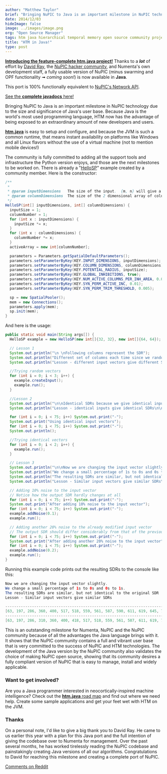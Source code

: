 ```yaml
---
author: "Matthew Taylor"
brief: "Bringing NuPIC to Java is an important milestone in NuPIC technology due to the size and significance of Java's user base. Because Java is the world's most used programming language, HTM now has the advantage"
date: 2014/12/03
hideImage: false
image: ../images/image.png
org: "Open Source Manager"
tags: htm java hierarchical temporal memory open source community project
title: "HTM in Java!"
type: post
---
```


**[Introducing the feature-complete htm.java project!](https://github.com/numenta/htm.java)**
Thanks to a _**lot**_ of effort by [David Ray](https://github.com/cogmission),
the [NuPIC hacker community](/community/), and Numenta's own development staff,
a fully usable version of NuPIC (minus swarming and OPF functionality ➟ _coming
soon!_) is now available in **Java**.

This port is 100% functionally equivalent to
[NuPIC's Network API](https://numenta.github.io/nupic/guides/network.html).

[See the **complete javadocs** here!](http://numenta.org/docs/htm.java/)

Bringing NuPIC to Java is an important milestone in NuPIC technology due to the
size and significance of Java's user base. Because Java is the world's most used
programming language, HTM now has the advantage of being exposed to an
extraordinary amount of new developers and users.

**[htm.java](https://github.com/numenta/htm.java)** is easy to setup and
configure, and because the JVM is such a common runtime, that means instant
availability on platforms like Windows and all Linux flavors without the use of
a virtual machine (not to mention mobile devices!)

The community is fully committed to adding all the support tools and
infrastructure the Python version enjoys, and those are the next milestones to
be worked on. There is already a
"[HelloSP](https://github.com/numenta/htm.java-examples/blob/master/src/main/java/org/numenta/nupic/examples/sp)"
example created by a community member. Here is the constructor:

```java
/**
 *
 * @param inputDimensions   The size of the input.  {m, n} will give a size of m x n
 * @param columnDimensions  The size of the 2 dimensional array of columns
 */
HelloSP(int[] inputDimensions, int[] columnDimensions) {
  inputSize = 1;
  columnNumber = 1;
  for (int x : inputDimensions) {
    inputSize *= x;
  }
  for (int x : columnDimensions) {
    columnNumber *= x;
  }
  activeArray = new int[columnNumber];

  parameters = Parameters.getSpatialDefaultParameters();
  parameters.setParameterByKey(KEY.INPUT_DIMENSIONS, inputDimensions);
  parameters.setParameterByKey(KEY.COLUMN_DIMENSIONS, columnDimensions);
  parameters.setParameterByKey(KEY.POTENTIAL_RADIUS, inputSize);
  parameters.setParameterByKey(KEY.GLOBAL_INHIBITIONS, true);
  parameters.setParameterByKey(KEY.NUM_ACTIVE_COLUMNS_PER_INH_AREA, 0.02*columnNumber);
  parameters.setParameterByKey(KEY.SYN_PERM_ACTIVE_INC, 0.01);
  parameters.setParameterByKey(KEY.SYN_PERM_TRIM_THRESHOLD, 0.005);

  sp = new SpatialPooler();
  mem = new Connections();
  parameters.apply(mem);
  sp.init(mem);
}
```


And here is the usage:

```java
public static void main(String args[]) {
  HelloSP example = new HelloSP(new int[]{32, 32}, new int[]{64, 64});

  // Lesson 1
  System.out.println("\n \nFollowing columns represent the SDR");
  System.out.println("Different set of columns each time since we randomize the input");
  System.out.println("Lesson - different input vectors give different SDRs\n\n");

  //Trying random vectors
  for (int i = 0; i < 3; i++) {
    example.createInput();
    example.run();
  }

  //Lesson 2
  System.out.println("\n\nIdentical SDRs because we give identical inputs");
  System.out.println("Lesson - identical inputs give identical SDRs\n\n");

  for (int i = 0; i < 75; i++) System.out.print("-");
  System.out.print("Using identical input vectors");
  for (int i = 0; i < 75; i++) System.out.print("-");
  System.out.println();

  //Trying identical vectors
  for (int i = 0; i < 2; i++) {
    example.run();
  }

  // Lesson 3
  System.out.println("\n\nNow we are changing the input vector slightly.");
  System.out.println("We change a small percentage of 1s to 0s and 0s to 1s.");
  System.out.println("The resulting SDRs are similar, but not identical to the original SDR");
  System.out.println("Lesson - Similar input vectors give similar SDRs\n\n");

  // Adding 10% noise to the input vector
  // Notice how the output SDR hardly changes at all
  for (int i = 0; i < 75; i++) System.out.print("-");
  System.out.print("After adding 10% noise to the input vector");
  for (int i = 0; i < 75; i++) System.out.print("-");
  example.addNoise(0.1);
  example.run();

  // Adding another 20% noise to the already modified input vector
  // The output SDR should differ considerably from that of the previous output
  for (int i = 0; i < 75; i++) System.out.print("-");
  System.out.print("After adding another 20% noise to the input vector");
  for (int i = 0; i < 75; i++) System.out.print("-");
  example.addNoise(0.2);
  example.run();
}
```


Running this example code prints out the resulting SDRs to the console like this:

```java
Now we are changing the input vector slightly.
We change a small percentage of 1s to 0s and 0s to 1s.
The resulting SDRs are similar, but not identical to the original SDR
Lesson - Similar input vectors give similar SDRs

---------------------------------------------------------------------------After adding 10% noise to the input vector-----------------------------------------------------------------------------------------------------------------------------------------------------------Computing the SDR----------------------------------------------------------------------
[63, 197, 286, 360, 400, 517, 518, 559, 561, 587, 590, 611, 619, 645, 704, 811, 1022, 1065, 1184, 1407, 1461, 1554, 1574, 1652, 1686, 1704, 1765, 1772, 1849, 1871, 1945, 2090, 2125, 2159, 2203, 2213, 2233, 2288, 2358, 2367, 2415, 2434, 2462, 2599, 2609, 2617, 2755, 2862, 2889, 2938, 2967, 2976, 2995, 3010, 3018, 3057, 3104, 3126, 3226, 3341, 3370, 3373, 3394, 3398, 3399, 3479, 3484, 3540, 3637, 3662, 3669, 3712, 3754, 3817, 3875, 3915, 3941, 3977, 3989, 4034, 4082]
---------------------------------------------------------------------------After adding another 20% noise to the input vector-----------------------------------------------------------------------------------------------------------------------------------------------------------Computing the SDR----------------------------------------------------------------------
[63, 197, 286, 310, 360, 400, 418, 517, 518, 559, 561, 587, 611, 619, 704, 811, 1022, 1065, 1184, 1248, 1461, 1485, 1552, 1554, 1574, 1611, 1652, 1669, 1686, 1704, 1772, 1849, 2090, 2125, 2159, 2203, 2213, 2233, 2367, 2415, 2434, 2462, 2545, 2599, 2609, 2617, 2755, 2846, 2862, 2889, 2938, 2967, 2976, 2995, 3008, 3010, 3018, 3057, 3104, 3106, 3126, 3226, 3264, 3341, 3370, 3394, 3399, 3479, 3484, 3540, 3637, 3664, 3669, 3712, 3875, 3915, 3959, 3977, 3989, 4034, 4082]
```


This is an outstanding milestone for Numenta, NuPIC and the NuPIC community
because of all the advantages the Java language brings with it. It shows that
the NuPIC community contains a full and vibrant user base that is very committed
to the success of NuPIC and HTM technologies. The development of the Java
version by the NuPIC community also validates the choice of making NuPIC open
source, showing that its community desires a fully compliant version of NuPIC
that is easy to manage, install and widely applicable.

### Want to get involved?

Are you a Java programmer interested in neocortically-inspired machine
intelligence? Check out the
[**htm.java** road map](https://github.com/numenta/htm.java/wiki/Roadmap)
and find out where we need help. Create some sample applications and get your
feet wet with HTM on the JVM.


### Thanks

On a personal note, I'd like to give a big thank you to David Ray. He came to us
earlier this year with a plan for this Java port and the full intention of
giving the codebase over to Numenta for management. Over the past several
months, he has worked tirelessly reading the NuPIC codebase and painstakingly
creating Java versions of all our algorithms. Congratulations to David for
reaching this milestone and creating a complete port of NuPIC.

[Comments on Reddit](http://www.reddit.com/r/MachineLearning/comments/2o5zp3/htm_in_java/)
